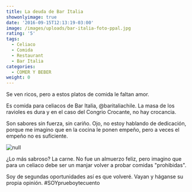 ```yaml
---
title: La deuda de Bar Italia
showonlyimage: true
date: '2016-09-15T12:13:19-03:00'
image: /images/uploads/bar-italia-foto-ppal.jpg
rating: '5'
tags:
  - Celiaco
  - Comida
  - Restaurant
  - Bar Italia
categories:
  - COMER Y BEBER
weight: 0
---
```

Se ven ricos, pero a estos platos de comida le faltan amor.

<!--more-->

Es comida para celiacos de Bar Italia, @baritaliachile. La masa de los ravioles es dura y en el caso del Congrio Crocante, no hay crocancia. 

Son sabores sin fuerza, sin cariño. Ojo, no estoy hablando de dedicación, porque me imagino que en la cocina le ponen empeño, pero a veces el empeño no es suficiente.  

![null](/images/uploads/review-bar-italia-foto-2.1.jpg)

¿Lo más sabroso? La carne. No fue un almuerzo feliz, pero imagino que para un celiaco debe ser un manjar volver a probar comidas "prohibidas". 

Soy de segundas oportunidades así es que volveré. Vayan y háganse su propia opinión. #SOYprueboytecuento
